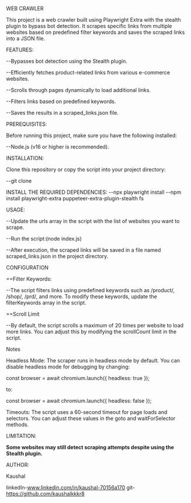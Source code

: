 WEB CRAWLER

This project is a web crawler built using Playwright Extra with the stealth plugin to bypass bot detection. It scrapes specific links from multiple websites based on predefined filter keywords and saves the scraped links into a JSON file.

FEATURES:

--Bypasses bot detection using the Stealth plugin.

--Efficiently fetches product-related links from various e-commerce websites.

--Scrolls through pages dynamically to load additional links.

--Filters links based on predefined keywords.

--Saves the results in a scraped_links.json file.

PREREQUISITES:

Before running this project, make sure you have the following installed:

--Node.js (v16 or higher is recommended).

INSTALLATION:

Clone this repository or copy the script into your project directory:

--git clone <repository-url>

INSTALL THE REQUIRED DEPENDENCIES:
--npx playwright install
--npm install playwright-extra puppeteer-extra-plugin-stealth fs


USAGE:

--Update the urls array in the script with the list of websites you want to scrape.

--Run the script:(node index.js)

--After execution, the scraped links will be saved in a file named scraped_links.json in the project directory.

CONFIGURATION

==Filter Keywords:

--The script filters links using predefined keywords such as /product/, /shop/, /prd/, and more. To modify these keywords, update the filterKeywords array in the script.

==Scroll Limit

--By default, the script scrolls a maximum of 20 times per website to load more links. You can adjust this by modifying the scrollCount limit in the script.


Notes

Headless Mode: The scraper runs in headless mode by default. You can disable headless mode for debugging by changing:

const browser = await chromium.launch({ headless: true });

to:

const browser = await chromium.launch({ headless: false });

Timeouts: The script uses a 60-second timeout for page loads and selectors. You can adjust these values in the goto and waitForSelector methods.

LIMITATION:

**Some websites may still detect scraping attempts despite using the Stealth plugin.**

AUTHOR:

Kaushal

linkedIn-www.linkedin.com/in/kaushal-70156a170
git-https://github.com/kaushalkkkr8
